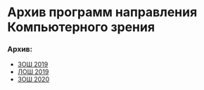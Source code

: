 # Архив программ направления Компьютерного зрения

### Архив:

* [ЗОШ 2019](https://github.com/ml-dafe/cv_mipt_olymp_school/tree/master/Lite/2019_Winter)
* [ЛОШ 2019](https://github.com/ml-dafe/cv_mipt_olymp_school/tree/master/Lite/2019_Summer)
* [ЗОШ 2020](https://github.com/ml-dafe/cv_mipt_olymp_school/tree/master/Lite/2020_Winter)
